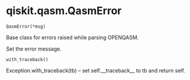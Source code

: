 # qiskit.qasm.QasmError



`QasmError(*msg)`

Base class for errors raised while parsing OPENQASM.

Set the error message.



`with_traceback()`

Exception.with\_traceback(tb) – set self.\_\_traceback\_\_ to tb and return self.
